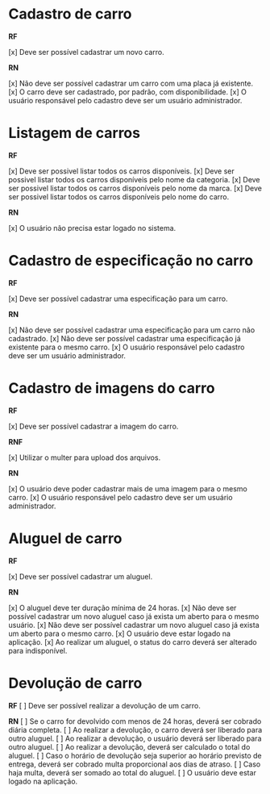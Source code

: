 # Cadastro de carro

**RF**

[x] Deve ser possível cadastrar um novo carro.

**RN**

[x] Não deve ser possível cadastrar um carro com uma placa já existente.
[x] O carro deve ser cadastrado, por padrão, com disponibilidade.
[x] O usuário responsável pelo cadastro deve ser um usuário administrador.

# Listagem de carros

**RF**

[x] Deve ser possivel listar todos os carros disponíveis.
[x] Deve ser possivel listar todos os carros disponíveis pelo nome da categoria.
[x] Deve ser possivel listar todos os carros disponíveis pelo nome da marca.
[x] Deve ser possivel listar todos os carros disponíveis pelo nome do carro.

**RN**

[x] O usuário não precisa estar logado no sistema.

# Cadastro de especificação no carro

**RF**

[x] Deve ser possível cadastrar uma especificação para um carro.

**RN**

[x] Não deve ser possível cadastrar uma especificação para um carro não cadastrado.
[x] Não deve ser possível cadastrar uma especificação já existente para o mesmo carro.
[x] O usuário responsável pelo cadastro deve ser um usuário administrador.

# Cadastro de imagens do carro

**RF**

[x] Deve ser possível cadastrar a imagem do carro.

**RNF**

[x] Utilizar o multer para upload dos arquivos.

**RN**

[x] O usuário deve poder cadastrar mais de uma imagem para o mesmo carro.
[x] O usuário responsável pelo cadastro deve ser um usuário administrador.

# Aluguel de carro

**RF**

[x] Deve ser possível cadastrar um aluguel.

**RN**

[x] O aluguel deve ter duração mínima de 24 horas.
[x] Não deve ser possível cadastrar um novo aluguel caso já exista um aberto para o mesmo usuário.
[x] Não deve ser possível cadastrar um novo aluguel caso já exista um aberto para o mesmo carro.
[x] O usuário deve estar logado na aplicação.
[x] Ao realizar um aluguel, o status do carro deverá ser alterado para indisponível.

# Devoluçäo de carro

**RF**
[ ] Deve ser possível realizar a devolução de um carro.

**RN**
[ ] Se o carro for devolvido com menos de 24 horas, deverá ser cobrado diária completa.
[ ] Ao realizar a devolução, o carro deverá ser liberado para outro aluguel.
[ ] Ao realizar a devolução, o usuário deverá ser liberado para outro aluguel.
[ ] Ao realizar a devolução, deverá ser calculado o total do aluguel.
[ ] Caso o horário de devolução seja superior ao horário previsto de entrega, deverá ser cobrado multa proporcional aos dias de atraso.
[ ] Caso haja multa, deverá ser somado ao total do aluguel.
[ ] O usuário deve estar logado na aplicação.
